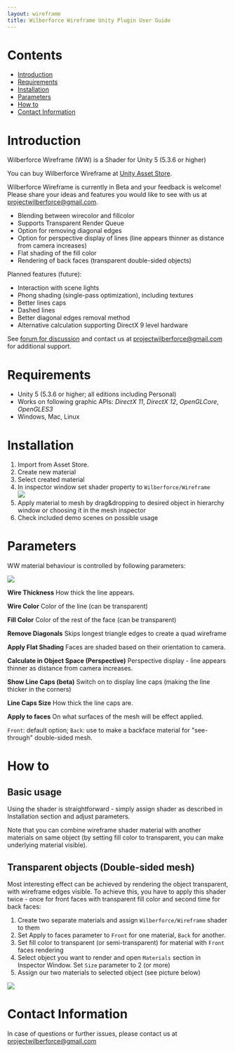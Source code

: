 ```yaml
---
layout: wireframe
title: Wilberforce Wireframe Unity Plugin User Guide
---
```

# Contents
- [Introduction](#introduction)
- [Requirements](#requirements)
- [Installation](#installation)
- [Parameters](#parameters)
- [How to](#how-to)
- [Contact Information](#contact-information)

# Introduction

Wilberforce Wireframe (WW) is a Shader for Unity 5 (5.3.6 or higher)

You can buy Wilberforce Wireframe at [Unity Asset Store](https://www.assetstore.unity3d.com/#!/content/81663).

Wilberforce Wireframe is currently in Beta and your feedback is welcome! Please share your ideas and features you would like to see with us at <projectwilberforce@gmail.com>.

- Blending between wirecolor and fillcolor
- Supports Transparent Render Queue
- Option for removing diagonal edges
- Option for perspective display of lines (line appears thinner as distance from camera increases)
- Flat shading of the fill color
- Rendering of back faces (transparent double-sided objects)

Planned features (future):

- Interaction with scene lights
- Phong shading (single-pass optimization), including textures
- Better lines caps
- Dashed lines
- Better diagonal edges removal method
- Alternative calculation supporting DirectX 9 level hardware

See [forum for discussion]() and contact us at <projectwilberforce@gmail.com> for additional support.
 
# Requirements

- Unity 5 (5.3.6 or higher; all editions including Personal)
- Works on following graphic APIs: *DirectX 11*, *DirectX 12*, *OpenGLCore*, *OpenGLES3*
- Windows, Mac, Linux

# Installation

1. Import from Asset Store.
2. Create new material
3. Select created material
4. In inspector window set shader property to `Wilberforce/Wireframe`  
![](new_material.png)  
5. Apply material to mesh by drag&dropping to desired object in hierarchy window or choosing it in the mesh inspector
6. Check included demo scenes on possible usage

# Parameters

WW material behaviour is controlled by following parameters:

![](inspector.png)  

**Wire Thickness**
How thick the line appears.

**Wire Color**
Color of the line (can be transparent)

**Fill Color**
Color of the rest of the face (can be transparent)

**Remove Diagonals**
Skips longest triangle edges to create a quad wireframe

**Apply Flat Shading**
Faces are shaded based on their orientation to camera.

**Calculate in Object Space (Perspective)**
Perspective display - line appears thinner as distance from camera increases.

**Show Line Caps (beta)**
Switch on to display line caps (making the line thicker in the corners)

**Line Caps Size**
How thick the line caps are.

**Apply to faces**
On what surfaces of the mesh will be effect applied.

`Front`: default option; `Back`: use to make a backface material for "see-through" double-sided mesh.

# How to
## Basic usage
Using the shader is straightforward - simply assign shader as described in Installation section and adjust parameters.

Note that you can combine wireframe shader material with another materials on same object (by setting fill color to transparent, you can make underlying material visible).

## Transparent objects (Double-sided mesh)
Most interesting effect can be achieved by rendering the object transparent, with wireframe edges visible. To achieve this, you have to apply this shader twice - once for front faces with transparent fill color and second time for back faces:

1. Create two separate materials and assign `Wilberforce/Wireframe` shader to them
2. Set Apply to faces parameter to `Front` for one material, `Back` for another.
3. Set fill color to transparent (or semi-transparent) for material with `Front` faces rendering
4. Select object you want to render and open `Materials` section in Inspector Window. Set `Size` parameter to 2 (or more)
5. Assign our two materials to selected object (see picture below)


![](inspector_mesh.png)

# Contact Information
In case of questions or further issues, please contact us at <projectwilberforce@gmail.com>

